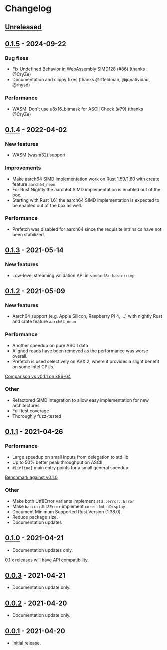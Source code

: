 # Changelog
## [Unreleased]

## [0.1.5] - 2024-09-22

### Bug fixes
* Fix Undefined Behavior in WebAssembly SIMD128 (#86) (thanks @CryZe)
* Documentation and clippy fixes (thanks @rtfeldman, @jqnatividad, @rhysd)

### Performance
* WASM: Don't use u8x16_bitmask for ASCII Check (#79) (thanks @CryZe)

## [0.1.4] - 2022-04-02

### New features
* WASM (wasm32) support

### Improvements
* Make aarch64 SIMD implementation work on Rust 1.59/1.60 with create feature `aarch64_neon`
* For Rust Nightly the aarch64 SIMD implementation is enabled out of the box.
* Starting with Rust 1.61 the aarch64 SIMD implementation is expected to be enabled out of the box as well.

### Performance
* Prefetch was disabled for aarch64 since the requisite intrinsics have not been stabilized.

## [0.1.3] - 2021-05-14
### New features
* Low-level streaming validation API in `simdutf8::basic::imp`

## [0.1.2] - 2021-05-09
### New features
* Aarch64 support (e.g. Apple Silicon, Raspberry Pi 4, ...) with nightly Rust and crate feature `aarch64_neon`

### Performance
* Another speedup on pure ASCII data
* Aligned reads have been removed as the performance was worse overall.
* Prefetch is used selectively on AVX 2, where it provides a slight benefit on some Intel CPUs.

[Comparison vs v0.1.1 on x86-64](https://user-images.githubusercontent.com/3736990/117568946-7a2fdb00-b0c3-11eb-936e-358850f0a9ad.png)

### Other
* Refactored SIMD integration to allow easy implementation for new architectures
* Full test coverage
* Thoroughly fuzz-tested

## [0.1.1] - 2021-04-26
### Performance
* Large speedup on small inputs from delegation to std lib
* Up to 50% better peak throughput on ASCII
* `#[inline]` main entry points for a small general speedup.

[Benchmark against v0.1.0](https://user-images.githubusercontent.com/3736990/116128298-12dc5900-a6c9-11eb-8c23-a117b3e57edb.png)

### Other
* Make both Utf8Error variants implement `std::error::Error`
* Make `basic::Utf8Error` implement `core::fmt::Display`
* Document Minimum Supported Rust Version (1.38.0).
* Reduce package size.
* Documentation updates

## [0.1.0] - 2021-04-21
- Documentation updates only.

0.1.x releases will have API compatibility.

## [0.0.3] - 2021-04-21
- Documentation update only.

## [0.0.2] - 2021-04-20
- Documentation update only.

## [0.0.1] - 2021-04-20
- Initial release.

[Unreleased]: https://github.com/rusticstuff/simdutf8/compare/v0.1.5...HEAD
[0.1.5]: https://github.com/rusticstuff/simdutf8/compare/v0.1.4...v0.1.5
[0.1.4]: https://github.com/rusticstuff/simdutf8/compare/v0.1.3...v0.1.4
[0.1.3]: https://github.com/rusticstuff/simdutf8/compare/v0.1.2...v0.1.3
[0.1.2]: https://github.com/rusticstuff/simdutf8/compare/v0.1.1...v0.1.2
[0.1.1]: https://github.com/rusticstuff/simdutf8/compare/v0.1.0...v0.1.1
[0.1.0]: https://github.com/rusticstuff/simdutf8/compare/v0.0.3...v0.1.0
[0.0.3]: https://github.com/rusticstuff/simdutf8/compare/v0.0.2...v0.0.3
[0.0.2]: https://github.com/rusticstuff/simdutf8/compare/v0.0.1...v0.0.2
[0.0.1]: https://github.com/rusticstuff/simdutf8/releases/tag/v0.0.1
